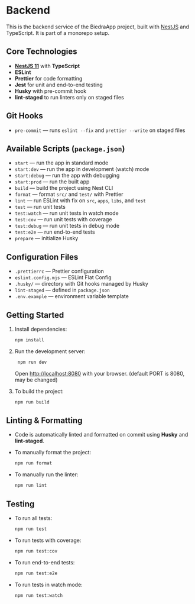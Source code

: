 # Backend

This is the backend service of the BiedraApp project, built with [NestJS](https://nestjs.com/) and TypeScript. It is part of a monorepo setup.

## Core Technologies

- **[NestJS 11](https://docs.nestjs.com/)** with **TypeScript**
- **ESLint**
- **Prettier** for code formatting
- **Jest** for unit and end-to-end testing
- **Husky** with pre-commit hook
- **lint-staged** to run linters only on staged files

## Git Hooks

- `pre-commit` — runs `eslint --fix` and `prettier --write` on staged files

## Available Scripts (`package.json`)

- `start` — run the app in standard mode
- `start:dev` — run the app in development (watch) mode
- `start:debug` — run the app with debugging
- `start:prod` — run the built app
- `build` — build the project using Nest CLI
- `format` — format `src/` and `test/` with Prettier
- `lint` — run ESLint with fix on `src`, `apps`, `libs`, and `test`
- `test` — run unit tests
- `test:watch` — run unit tests in watch mode
- `test:cov` — run unit tests with coverage
- `test:debug` — run unit tests in debug mode
- `test:e2e` — run end-to-end tests
- `prepare` — initialize Husky

## Configuration Files

- `.prettierrc` — Prettier configuration
- `eslint.config.mjs` — ESLint Flat Config
- `.husky/` — directory with Git hooks managed by Husky
- `lint-staged` — defined in `package.json`
- `.env.example` — environment variable template

## Getting Started

1. Install dependencies:

   ```bash
   npm install
   ```

2. Run the development server:

   ```bash
    npm run dev
   ```

   Open [http://localhost:8080](http://localhost:8080) with your browser. (default PORT is 8080, may be changed)

3. To build the project:
   ```bash
   npm run build
   ```

## Linting & Formatting

- Code is automatically linted and formatted on commit using **Husky** and **lint-staged**.
- To manually format the project:

  ```bash
  npm run format
  ```

- To manually run the linter:

  ```bash
  npm run lint
  ```

## Testing

- To run all tests:

  ```bash
  npm run test
  ```

- To run tests with coverage:

  ```bash
  npm run test:cov
  ```

- To run end-to-end tests:

  ```bash
  npm run test:e2e
  ```

- To run tests in watch mode:

  ```bash
  npm run test:watch
  ```

